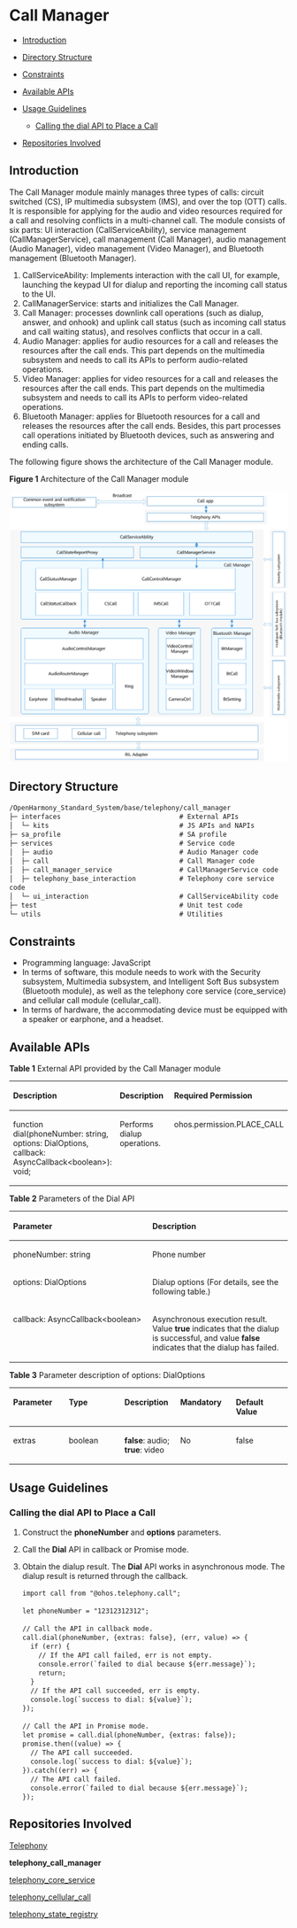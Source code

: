 # Call Manager<a name="EN-US_TOPIC_0000001105058232"></a>

-   [Introduction](#section117mcpsimp)
-   [Directory Structure](#section128mcpsimp)
-   [Constraints](#section131mcpsimp)
-   [Available APIs](#section136mcpsimp)
-   [Usage Guidelines](#section163mcpsimp)
    -   [Calling the dial API to Place a Call](#section113291522113518)

-   [Repositories Involved](#section227mcpsimp)

## Introduction<a name="section117mcpsimp"></a>

The Call Manager module mainly manages three types of calls: circuit switched \(CS\), IP multimedia subsystem \(IMS\), and over the top \(OTT\) calls. It is responsible for applying for the audio and video resources required for a call and resolving conflicts in a multi-channel call. The module consists of six parts: UI interaction \(CallServiceAbility\), service management \(CallManagerService\), call management \(Call Manager\), audio management \(Audio Manager\), video management \(Video Manager\), and Bluetooth management \(Bluetooth Manager\).

1.  CallServiceAbility: Implements interaction with the call UI, for example, launching the keypad UI for dialup and reporting the incoming call status to the UI.
2.  CallManagerService: starts and initializes the Call Manager.
3.  Call Manager: processes downlink call operations \(such as dialup, answer, and onhook\) and uplink call status \(such as incoming call status and call waiting status\), and resolves conflicts that occur in a call.
4.  Audio Manager: applies for audio resources for a call and releases the resources after the call ends. This part depends on the multimedia subsystem and needs to call its APIs to perform audio-related operations.
5.  Video Manager: applies for video resources for a call and releases the resources after the call ends. This part depends on the multimedia subsystem and needs to call its APIs to perform video-related operations.
6.  Bluetooth Manager: applies for Bluetooth resources for a call and releases the resources after the call ends. Besides, this part processes call operations initiated by Bluetooth devices, such as answering and ending calls.

The following figure shows the architecture of the Call Manager module.

**Figure  1**  Architecture of the Call Manager module<a name="fig11440121615591"></a>


![](figures/en-us_architecture-of-the-call-manager-module.png)

## Directory Structure<a name="section128mcpsimp"></a>

```
/OpenHarmony_Standard_System/base/telephony/call_manager
├─ interfaces                              # External APIs
│  └─ kits                                 # JS APIs and NAPIs
├─ sa_profile                              # SA profile
├─ services                                # Service code
│  ├─ audio                                # Audio Manager code
│  ├─ call                                 # Call Manager code
│  ├─ call_manager_service                 # CallManagerService code
│  ├─ telephony_base_interaction           # Telephony core service code
│  └─ ui_interaction                       # CallServiceAbility code
├─ test                                    # Unit test code
└─ utils                                   # Utilities
```

## Constraints<a name="section131mcpsimp"></a>

-   Programming language: JavaScript
-   In terms of software, this module needs to work with the Security subsystem, Multimedia subsystem, and Intelligent Soft Bus subsystem \(Bluetooth module\), as well as the telephony core service \(core\_service\) and cellular call module \(cellular\_call\).
-   In terms of hardware, the accommodating device must be equipped with a speaker or earphone, and a headset.

## Available APIs<a name="section136mcpsimp"></a>

**Table  1**  External API provided by the Call Manager module

<a name="table137mcpsimp"></a>
<table><thead align="left"><tr id="row143mcpsimp"><th class="cellrowborder" valign="top" width="33.33333333333333%" id="mcps1.2.4.1.1"><p id="entry144mcpsimpp0"><a name="entry144mcpsimpp0"></a><a name="entry144mcpsimpp0"></a>Description</p>
</th>
<th class="cellrowborder" valign="top" width="33.33333333333333%" id="mcps1.2.4.1.2"><p id="entry145mcpsimpp0"><a name="entry145mcpsimpp0"></a><a name="entry145mcpsimpp0"></a>Description</p>
</th>
<th class="cellrowborder" valign="top" width="33.33333333333333%" id="mcps1.2.4.1.3"><p id="entry146mcpsimpp0"><a name="entry146mcpsimpp0"></a><a name="entry146mcpsimpp0"></a>Required Permission</p>
</th>
</tr>
</thead>
<tbody><tr id="row147mcpsimp"><td class="cellrowborder" valign="top" width="33.33333333333333%" headers="mcps1.2.4.1.1 "><p id="p143312519577"><a name="p143312519577"></a><a name="p143312519577"></a>function dial(phoneNumber: string, options: DialOptions, callback: AsyncCallback&lt;boolean&gt;): void;</p>
</td>
<td class="cellrowborder" valign="top" width="33.33333333333333%" headers="mcps1.2.4.1.2 "><p id="entry149mcpsimpp0"><a name="entry149mcpsimpp0"></a><a name="entry149mcpsimpp0"></a>Performs dialup operations.</p>
</td>
<td class="cellrowborder" valign="top" width="33.33333333333333%" headers="mcps1.2.4.1.3 "><p id="entry150mcpsimpp0"><a name="entry150mcpsimpp0"></a><a name="entry150mcpsimpp0"></a>ohos.permission.PLACE_CALL</p>
</td>
</tr>
</tbody>
</table>

**Table  2**  Parameters of the Dial API

<a name="table18488202215170"></a>
<table><thead align="left"><tr id="row748952217179"><th class="cellrowborder" valign="top" width="50%" id="mcps1.2.3.1.1"><p id="p1948942271710"><a name="p1948942271710"></a><a name="p1948942271710"></a>Parameter</p>
</th>
<th class="cellrowborder" valign="top" width="50%" id="mcps1.2.3.1.2"><p id="p1648972215173"><a name="p1648972215173"></a><a name="p1648972215173"></a>Description</p>
</th>
</tr>
</thead>
<tbody><tr id="row749092213171"><td class="cellrowborder" valign="top" width="50%" headers="mcps1.2.3.1.1 "><p id="p14901222191720"><a name="p14901222191720"></a><a name="p14901222191720"></a>phoneNumber: string</p>
</td>
<td class="cellrowborder" valign="top" width="50%" headers="mcps1.2.3.1.2 "><p id="p34906228170"><a name="p34906228170"></a><a name="p34906228170"></a>Phone number</p>
</td>
</tr>
<tr id="row549011221176"><td class="cellrowborder" valign="top" width="50%" headers="mcps1.2.3.1.1 "><p id="p44902223175"><a name="p44902223175"></a><a name="p44902223175"></a>options: DialOptions</p>
</td>
<td class="cellrowborder" valign="top" width="50%" headers="mcps1.2.3.1.2 "><p id="p11490162241718"><a name="p11490162241718"></a><a name="p11490162241718"></a>Dialup options (For details, see the following table.)</p>
</td>
</tr>
<tr id="row149072216176"><td class="cellrowborder" valign="top" width="50%" headers="mcps1.2.3.1.1 "><p id="p5490152211715"><a name="p5490152211715"></a><a name="p5490152211715"></a>callback: AsyncCallback&lt;boolean&gt;</p>
</td>
<td class="cellrowborder" valign="top" width="50%" headers="mcps1.2.3.1.2 "><p id="p649002291718"><a name="p649002291718"></a><a name="p649002291718"></a>Asynchronous execution result. Value <strong id="b1400386820"><a name="b1400386820"></a><a name="b1400386820"></a>true</strong> indicates that the dialup is successful, and value <strong id="b022154719814"><a name="b022154719814"></a><a name="b022154719814"></a>false</strong> indicates that the dialup has failed.</p>
</td>
</tr>
</tbody>
</table>

**Table  3**  Parameter description of options: DialOptions

<a name="table1322739190"></a>
<table><thead align="left"><tr id="row193221031194"><th class="cellrowborder" valign="top" width="20%" id="mcps1.2.6.1.1"><p id="p203224311917"><a name="p203224311917"></a><a name="p203224311917"></a>Parameter</p>
</th>
<th class="cellrowborder" valign="top" width="20%" id="mcps1.2.6.1.2"><p id="p1639614810198"><a name="p1639614810198"></a><a name="p1639614810198"></a>Type</p>
</th>
<th class="cellrowborder" valign="top" width="20%" id="mcps1.2.6.1.3"><p id="p113221730191"><a name="p113221730191"></a><a name="p113221730191"></a>Description</p>
</th>
<th class="cellrowborder" valign="top" width="20%" id="mcps1.2.6.1.4"><p id="p153221330197"><a name="p153221330197"></a><a name="p153221330197"></a>Mandatory</p>
</th>
<th class="cellrowborder" valign="top" width="20%" id="mcps1.2.6.1.5"><p id="p632220310199"><a name="p632220310199"></a><a name="p632220310199"></a>Default Value</p>
</th>
</tr>
</thead>
<tbody><tr id="row123238311920"><td class="cellrowborder" valign="top" width="20%" headers="mcps1.2.6.1.1 "><p id="p932310311197"><a name="p932310311197"></a><a name="p932310311197"></a>extras</p>
</td>
<td class="cellrowborder" valign="top" width="20%" headers="mcps1.2.6.1.2 "><p id="p73966801911"><a name="p73966801911"></a><a name="p73966801911"></a>boolean</p>
</td>
<td class="cellrowborder" valign="top" width="20%" headers="mcps1.2.6.1.3 "><p id="p19821612162118"><a name="p19821612162118"></a><a name="p19821612162118"></a><strong id="b345117841310"><a name="b345117841310"></a><a name="b345117841310"></a>false</strong>: audio; <strong id="b1701410181319"><a name="b1701410181319"></a><a name="b1701410181319"></a>true</strong>: video</p>
</td>
<td class="cellrowborder" valign="top" width="20%" headers="mcps1.2.6.1.4 "><p id="p33231931191"><a name="p33231931191"></a><a name="p33231931191"></a>No</p>
</td>
<td class="cellrowborder" valign="top" width="20%" headers="mcps1.2.6.1.5 "><p id="p12323232197"><a name="p12323232197"></a><a name="p12323232197"></a>false</p>
</td>
</tr>
</tbody>
</table>

## Usage Guidelines<a name="section163mcpsimp"></a>

### Calling the dial API to Place a Call<a name="section113291522113518"></a>

1.  Construct the  **phoneNumber**  and  **options**  parameters.
2.  Call the  **Dial**  API in callback or Promise mode.
3.  Obtain the dialup result. The  **Dial**  API works in asynchronous mode. The dialup result is returned through the callback.

    ```
    import call from "@ohos.telephony.call";

    let phoneNumber = "12312312312";

    // Call the API in callback mode.
    call.dial(phoneNumber, {extras: false}, (err, value) => {
      if (err) {
        // If the API call failed, err is not empty.
        console.error(`failed to dial because ${err.message}`);
        return;
      }
      // If the API call succeeded, err is empty.
      console.log(`success to dial: ${value}`);
    });

    // Call the API in Promise mode.
    let promise = call.dial(phoneNumber, {extras: false});
    promise.then((value) => {
      // The API call succeeded.
      console.log(`success to dial: ${value}`);
    }).catch((err) => {
      // The API call failed.
      console.error(`failed to dial because ${err.message}`);
    });
    ```


## Repositories Involved<a name="section227mcpsimp"></a>

[Telephony](https://gitee.com/openharmony/docs/blob/master/en/readme/telephony.md)

**telephony_call_manager**

[telephony_core_service](https://gitee.com/openharmony/telephony_core_service/blob/master/README.md)

[telephony_cellular_call](https://gitee.com/openharmony/telephony_cellular_call/blob/master/README.md)

[telephony_state_registry](https://gitee.com/openharmony/telephony_state_registry/blob/master/README.md)